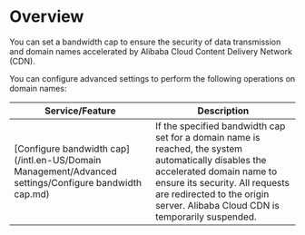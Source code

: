 # Overview

You can set a bandwidth cap to ensure the security of data transmission and domain names accelerated by Alibaba Cloud Content Delivery Network \(CDN\).

You can configure advanced settings to perform the following operations on domain names:

|Service/Feature|Description|
|---------------|-----------|
|[Configure bandwidth cap](/intl.en-US/Domain Management/Advanced settings/Configure bandwidth cap.md)|If the specified bandwidth cap set for a domain name is reached, the system automatically disables the accelerated domain name to ensure its security. All requests are redirected to the origin server. Alibaba Cloud CDN is temporarily suspended.|

